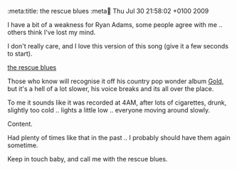 :meta:title: the rescue blues
:meta:date: Thu Jul 30 21:58:02 +0100 2009


I have a bit of a weakness for Ryan Adams, some people agree with me .. others think I've lost my mind.

I don't really care, and I love this version of this song (give it a few seconds to start).

[the rescue blues](http://jasoncaleassets.s3-external-3.amazonaws.com/the-rescue-blues.mp3)

Those who know will recognise it off his country pop wonder album [Gold](http://tinyurl.com/59crxu "Wikipedia entry"), but it's a hell of a lot slower, his voice breaks and its all over the place.

To me it sounds like it was recorded at 4AM, after lots of cigarettes, drunk, slightly too cold .. lights a little low .. everyone moving around slowly. 

Content.

Had plenty of times like that in the past .. I probably should have them again sometime.

Keep in touch baby, and call me with the rescue blues.
